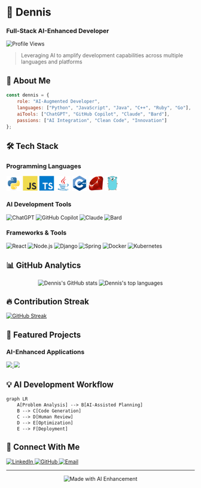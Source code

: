 # 🚀 Dennis
### Full-Stack AI-Enhanced Developer

![Profile Views](https://komarev.com/ghpvc/?username=your-username&color=blueviolet)

> Leveraging AI to amplify development capabilities across multiple languages and platforms

## 🧠 About Me
```javascript
const dennis = {
    role: "AI-Augmented Developer",
    languages: ["Python", "JavaScript", "Java", "C++", "Ruby", "Go"],
    aiTools: ["ChatGPT", "GitHub Copilot", "Claude", "Bard"],
    passions: ["AI Integration", "Clean Code", "Innovation"]
};
```

## 🛠️ Tech Stack

### Programming Languages
<div align="left">
  <img src="https://raw.githubusercontent.com/devicons/devicon/master/icons/python/python-original.svg" alt="python" width="40" height="40"/>
  <img src="https://raw.githubusercontent.com/devicons/devicon/master/icons/javascript/javascript-original.svg" alt="javascript" width="40" height="40"/>
  <img src="https://raw.githubusercontent.com/devicons/devicon/master/icons/typescript/typescript-original.svg" alt="typescript" width="40" height="40"/>
  <img src="https://raw.githubusercontent.com/devicons/devicon/master/icons/java/java-original.svg" alt="java" width="40" height="40"/>
  <img src="https://raw.githubusercontent.com/devicons/devicon/master/icons/cplusplus/cplusplus-original.svg" alt="cplusplus" width="40" height="40"/>
  <img src="https://raw.githubusercontent.com/devicons/devicon/master/icons/ruby/ruby-original.svg" alt="ruby" width="40" height="40"/>
  <img src="https://raw.githubusercontent.com/devicons/devicon/master/icons/go/go-original.svg" alt="go" width="40" height="40"/>
</div>

### AI Development Tools
<div align="left">
  <img src="https://img.shields.io/badge/ChatGPT-74aa9c?style=for-the-badge&logo=openai&logoColor=white" alt="ChatGPT"/>
  <img src="https://img.shields.io/badge/GitHub_Copilot-000000?style=for-the-badge&logo=githubcopilot&logoColor=white" alt="GitHub Copilot"/>
  <img src="https://img.shields.io/badge/Claude-7B61FF?style=for-the-badge&logo=anthropic&logoColor=white" alt="Claude"/>
  <img src="https://img.shields.io/badge/Bard-886FBF?style=for-the-badge&logo=googlebard&logoColor=white" alt="Bard"/>
</div>

### Frameworks & Tools
<div align="left">
  <img src="https://img.shields.io/badge/React-20232A?style=for-the-badge&logo=react&logoColor=61DAFB" alt="React"/>
  <img src="https://img.shields.io/badge/Node.js-43853D?style=for-the-badge&logo=node.js&logoColor=white" alt="Node.js"/>
  <img src="https://img.shields.io/badge/Django-092E20?style=for-the-badge&logo=django&logoColor=white" alt="Django"/>
  <img src="https://img.shields.io/badge/Spring-6DB33F?style=for-the-badge&logo=spring&logoColor=white" alt="Spring"/>
  <img src="https://img.shields.io/badge/Docker-2496ED?style=for-the-badge&logo=docker&logoColor=white" alt="Docker"/>
  <img src="https://img.shields.io/badge/Kubernetes-326CE5?style=for-the-badge&logo=kubernetes&logoColor=white" alt="Kubernetes"/>
</div>

## 📊 GitHub Analytics

<div align="center">
  <img height="180em" src="https://github-readme-stats.vercel.app/api?username=your-username&show_icons=true&theme=tokyonight" alt="Dennis's GitHub stats"/>
  <img height="180em" src="https://github-readme-stats.vercel.app/api/top-langs/?username=your-username&layout=compact&theme=tokyonight" alt="Dennis's top languages"/>
</div>

## 🔥 Contribution Streak

[![GitHub Streak](https://github-readme-streak-stats.herokuapp.com/?user=your-username&theme=tokyonight)](https://git.io/streak-stats)

## 🌟 Featured Projects

### AI-Enhanced Applications
<div align="left">
  <a href="#">
    <img src="https://github-readme-stats.vercel.app/api/pin/?username=your-username&repo=project-1&theme=tokyonight" />
  </a>
  <a href="#">
    <img src="https://github-readme-stats.vercel.app/api/pin/?username=your-username&repo=project-2&theme=tokyonight" />
  </a>
</div>

## 💡 AI Development Workflow
```mermaid
graph LR
    A[Problem Analysis] --> B[AI-Assisted Planning]
    B --> C[Code Generation]
    C --> D[Human Review]
    D --> E[Optimization]
    E --> F[Deployment]
```

## 🤝 Connect With Me
<div align="left">
  <a href="your-linkedin-url">
    <img src="https://img.shields.io/badge/LinkedIn-0077B5?style=for-the-badge&logo=linkedin&logoColor=white" alt="LinkedIn"/>
  </a>
  <a href="your-github-url">
    <img src="https://img.shields.io/badge/GitHub-100000?style=for-the-badge&logo=github&logoColor=white" alt="GitHub"/>
  </a>
  <a href="mailto:your-email">
    <img src="https://img.shields.io/badge/Email-D14836?style=for-the-badge&logo=gmail&logoColor=white" alt="Email"/>
  </a>
</div>

---
<div align="center">
  <img src="https://img.shields.io/badge/Made%20with-AI%20Enhancement-blue?style=for-the-badge" alt="Made with AI Enhancement"/>
</div>
